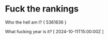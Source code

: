# Fuck the rankings

Who the hell am I?
{ 5361636 }

What fucking year is it?
[ 2024-10-11T15:00:00Z ]
